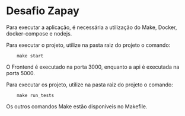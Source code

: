 # Desafio Zapay

Para executar a aplicação, é necessária a utilização do Make, Docker, docker-compose e nodejs.

Para executar o projeto, utilize na pasta raiz do projeto o comando:
        
        make start

O Frontend é executado na porta 3000, enquanto a api é executada na porta 5000.

Para executar os projeto, utilize na pasta raiz do projeto o comando:

        make run_tests

Os outros comandos Make estão disponíveis no Makefile.




